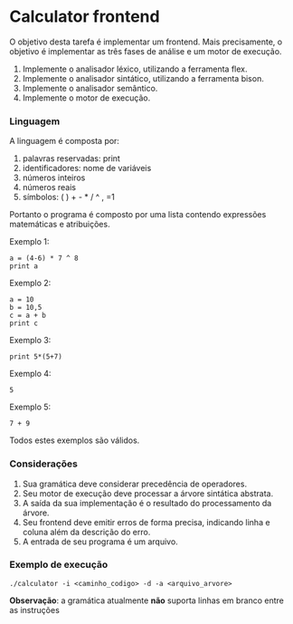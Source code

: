 # Calculator frontend

O objetivo desta tarefa é implementar um frontend. Mais precisamente, o objetivo é implementar as
três fases de análise e um motor de execução.

1. Implemente o analisador léxico, utilizando a ferramenta flex.
2. Implemente o analisador sintático, utilizando a ferramenta bison.
3. Implemente o analisador semântico.
4. Implemente o motor de execução.

### Linguagem

A linguagem é composta por:
1. palavras reservadas: print
2. identificadores: nome de variáveis
3. números inteiros
4. números reais
5. símbolos: ( ) + - * / ^ , =1


Portanto o programa é composto por uma lista contendo expressões matemáticas e atribuições.

Exemplo 1:
```
a = (4-6) * 7 ^ 8
print a
```
Exemplo 2:
```
a = 10
b = 10,5
c = a + b
print c
```
Exemplo 3:
```
print 5*(5+7)
```
Exemplo 4:
```
5
```
Exemplo 5:
```
7 + 9
```
Todos estes exemplos são válidos.

### Considerações
1. Sua gramática deve considerar precedência de operadores.
2. Seu motor de execução deve processar a árvore sintática abstrata.
3. A saída da sua implementação é o resultado do processamento da árvore.
4. Seu frontend deve emitir erros de forma precisa, indicando linha e coluna além da descrição do
erro.
5. A entrada de seu programa é um arquivo.

### Exemplo de execução
```
./calculator -i <caminho_codigo> -d -a <arquivo_arvore>
```

**Observação**: a gramática atualmente **não** suporta linhas em branco entre as instruções
